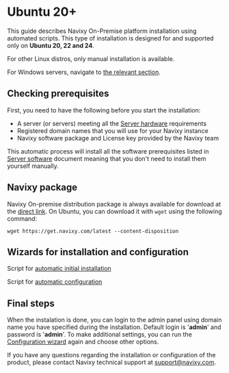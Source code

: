 # Ubuntu 20+

This guide describes Navixy On-Premise platform installation using automated scripts. This type of installation is designed for and supported only on **Ubuntu 20, 22 and 24**.

For other Linux distros, only manual installation is available.

For Windows servers, navigate to [the relevant section](windows-installation.md).

## Checking prerequisites

First, you need to have the following before you start the installation:

- A server (or servers) meeting all the [Server hardware](../../requirements/server-hardware.md) requirements
- Registered domain names that you will use for your Navixy instance
- Navixy software package and License key provided by the Navixy team

This automatic process will install all the software prerequisites listed in [Server software](../../requirements/server-software.md) document meaning that you don't need to install them yourself manually.

## Navixy package

Navixy On-premise distribution package is always available for download at the [direct link](https://get.navixy.com/latest). On Ubuntu, you can download it with `wget` using the following command:

```
wget https://get.navixy.com/latest --content-disposition
```

## Wizards for installation and configuration

Script for [automatic initial installation](ubuntu-20/installation-wizard.md)

Script for [automatic configuration](ubuntu-20/configuration-wizard.md)

## **Final steps**

When the instalation is done, you can login to the admin panel using domain name you have specified during the installation. Default login is '**admin**' and password is '**admin**'. To make additional settings, you can run the [Configuration wizard](ubuntu-20/configuration-wizard.md) again and choose other options.

If you have any questions regarding the installation or configuration of the product, please contact Navixy technical support at [support@navixy.com](mailto:support@navixy.com).